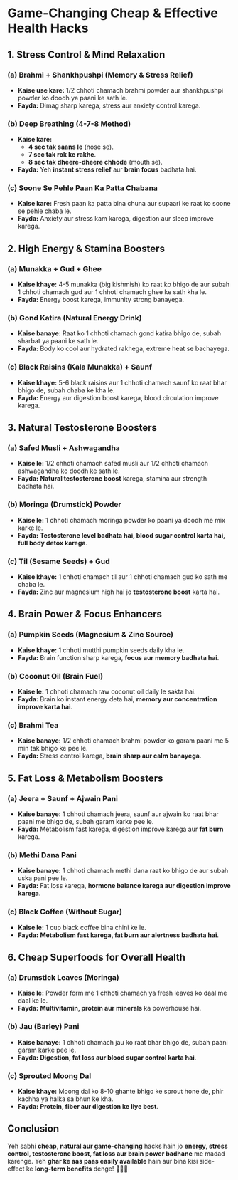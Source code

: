 # Game-Changing Cheap & Effective Health Hacks

## 1. **Stress Control & Mind Relaxation**

### **(a) Brahmi + Shankhpushpi (Memory & Stress Relief)**
- **Kaise use kare:** 1/2 chhoti chamach brahmi powder aur shankhpushpi powder ko doodh ya paani ke sath le.
- **Fayda:** Dimag sharp karega, stress aur anxiety control karega.

### **(b) Deep Breathing (4-7-8 Method)**
- **Kaise kare:**
  - **4 sec tak saans le** (nose se).
  - **7 sec tak rok ke rakhe**.
  - **8 sec tak dheere-dheere chhode** (mouth se).
- **Fayda:** Yeh **instant stress relief** aur **brain focus** badhata hai.

### **(c) Soone Se Pehle Paan Ka Patta Chabana**
- **Kaise kare:** Fresh paan ka patta bina chuna aur supaari ke raat ko soone se pehle chaba le.
- **Fayda:** Anxiety aur stress kam karega, digestion aur sleep improve karega.

## 2. **High Energy & Stamina Boosters**

### **(a) Munakka + Gud + Ghee**
- **Kaise khaye:** 4-5 munakka (big kishmish) ko raat ko bhigo de aur subah 1 chhoti chamach gud aur 1 chhoti chamach ghee ke sath kha le.
- **Fayda:** Energy boost karega, immunity strong banayega.

### **(b) Gond Katira (Natural Energy Drink)**
- **Kaise banaye:** Raat ko 1 chhoti chamach gond katira bhigo de, subah sharbat ya paani ke sath le.
- **Fayda:** Body ko cool aur hydrated rakhega, extreme heat se bachayega.

### **(c) Black Raisins (Kala Munakka) + Saunf**
- **Kaise khaye:** 5-6 black raisins aur 1 chhoti chamach saunf ko raat bhar bhigo de, subah chaba ke kha le.
- **Fayda:** Energy aur digestion boost karega, blood circulation improve karega.

## 3. **Natural Testosterone Boosters**

### **(a) Safed Musli + Ashwagandha**
- **Kaise le:** 1/2 chhoti chamach safed musli aur 1/2 chhoti chamach ashwagandha ko doodh ke sath le.
- **Fayda:** **Natural testosterone boost** karega, stamina aur strength badhata hai.

### **(b) Moringa (Drumstick) Powder**
- **Kaise le:** 1 chhoti chamach moringa powder ko paani ya doodh me mix karke le.
- **Fayda:** **Testosterone level badhata hai, blood sugar control karta hai, full body detox karega**.

### **(c) Til (Sesame Seeds) + Gud**
- **Kaise khaye:** 1 chhoti chamach til aur 1 chhoti chamach gud ko sath me chaba le.
- **Fayda:** Zinc aur magnesium high hai jo **testosterone boost** karta hai.

## 4. **Brain Power & Focus Enhancers**

### **(a) Pumpkin Seeds (Magnesium & Zinc Source)**
- **Kaise khaye:** 1 chhoti mutthi pumpkin seeds daily kha le.
- **Fayda:** Brain function sharp karega, **focus aur memory badhata hai**.

### **(b) Coconut Oil (Brain Fuel)**
- **Kaise le:** 1 chhoti chamach raw coconut oil daily le sakta hai.
- **Fayda:** Brain ko instant energy deta hai, **memory aur concentration improve karta hai**.

### **(c) Brahmi Tea**
- **Kaise banaye:** 1/2 chhoti chamach brahmi powder ko garam paani me 5 min tak bhigo ke pee le.
- **Fayda:** Stress control karega, **brain sharp aur calm banayega**.

## 5. **Fat Loss & Metabolism Boosters**

### **(a) Jeera + Saunf + Ajwain Pani**
- **Kaise banaye:** 1 chhoti chamach jeera, saunf aur ajwain ko raat bhar paani me bhigo de, subah garam karke pee le.
- **Fayda:** Metabolism fast karega, digestion improve karega aur **fat burn** karega.

### **(b) Methi Dana Pani**
- **Kaise banaye:** 1 chhoti chamach methi dana raat ko bhigo de aur subah uska pani pee le.
- **Fayda:** Fat loss karega, **hormone balance karega aur digestion improve karega**.

### **(c) Black Coffee (Without Sugar)**
- **Kaise le:** 1 cup black coffee bina chini ke le.
- **Fayda:** **Metabolism fast karega, fat burn aur alertness badhata hai**.

## 6. **Cheap Superfoods for Overall Health**

### **(a) Drumstick Leaves (Moringa)**
- **Kaise le:** Powder form me 1 chhoti chamach ya fresh leaves ko daal me daal ke le.
- **Fayda:** **Multivitamin, protein aur minerals** ka powerhouse hai.

### **(b) Jau (Barley) Pani**
- **Kaise banaye:** 1 chhoti chamach jau ko raat bhar bhigo de, subah paani garam karke pee le.
- **Fayda:** **Digestion, fat loss aur blood sugar control karta hai**.

### **(c) Sprouted Moong Dal**
- **Kaise khaye:** Moong dal ko 8-10 ghante bhigo ke sprout hone de, phir kachha ya halka sa bhun ke kha.
- **Fayda:** **Protein, fiber aur digestion ke liye best**.

## **Conclusion**
Yeh sabhi **cheap, natural aur game-changing** hacks hain jo **energy, stress control, testosterone boost, fat loss aur brain power badhane** me madad karenge. Yeh **ghar ke aas paas easily available** hain aur bina kisi side-effect ke **long-term benefits** denge! 🚀🔥😎

